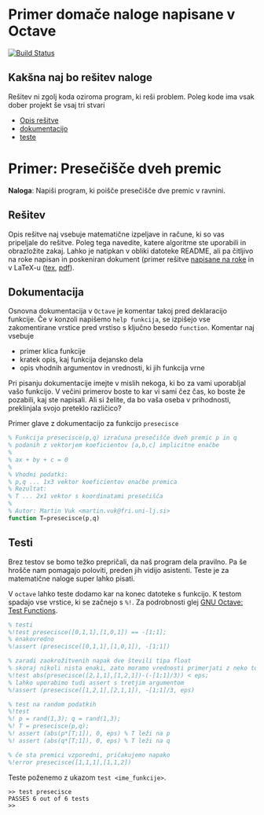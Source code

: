 # Primer domače naloge napisane v Octave

[![Build Status](https://travis-ci.org/mrcinv/primer-octave.svg?branch=master)](https://travis-ci.org/mrcinv/primer-octave)

## Kakšna naj bo rešitev naloge

Rešitev ni zgolj koda oziroma program, ki reši problem. Poleg kode ima vsak dober projekt še vsaj tri stvari
 * [Opis rešitve](#rešitev)
 * [dokumentacijo](#dokumentacija)
 * [teste](#testi)

# Primer: Presečišče dveh premic

**Naloga**: Napiši program, ki poišče presečišče dve premic v ravnini.

## Rešitev
Opis rešitve naj vsebuje matematične izpeljave in račune, ki so vas pripeljale do rešitve.
Poleg tega navedite, katere algoritme ste uporabili in obrazložite zakaj. Lahko
je natipkan v obliki datoteke README, ali pa čitljivo na roke napisan in
poskeniran dokument (primer rešitve [napisane na roke](primer_resitve.pdf) in v LaTeX-u ([tex](naloga.tex), [pdf](naloga.pdf)).

## Dokumentacija

Osnovna dokumentacija v `Octave` je komentar takoj pred deklaracijo funkcije. Če v konzoli napišemo `help funkcija`, se izpišejo vse zakomentirane vrstice pred vrstiso s ključno besedo `function`. Komentar naj vsebuje

* primer klica funkcije
* kratek opis, kaj funkcija dejansko dela
* opis vhodnih argumentov in vrednosti, ki jih funkcija vrne

Pri pisanju dokumentacije imejte v mislih nekoga, ki bo za vami uporabljal vašo funkcijo. V večini primerov boste to kar vi sami čez čas, ko boste že pozabili, kaj ste napisali. Ali si želite, da bo vaša oseba v prihodnosti, preklinjala svojo preteklo različico?

Primer glave z dokumentacijo za funkcijo `presecisce`

```` octave
% Funkcija presecisce(p,q) izračuna presečišče dveh premic p in q
% podanih z vektorjem koeficientov [a,b,c] implicitne enačbe
%
% ax + by + c = 0
%
% Vhodni podatki:
% p,q ... 1x3 vektor koeficientov enačbe premica
% Rezultat:
% T ... 2x1 vektor s koordinatami presečišča
%
% Autor: Martin Vuk <martin.vuk@fri.uni-lj.si>
function T=presecisce(p,q)
````

## Testi
Brez testov se bomo težko prepričali, da naš program dela pravilno. Pa še hrošče nam pomagajo poloviti, preden jih vidijo asistenti. Teste je za matematične naloge super lahko pisati.

V `octave` lahko teste dodamo kar na konec datoteke s funkcijo. K testom spadajo vse vrstice, ki se začnejo s `%!`.  Za podrobnosti glej [GNU Octave: Test Functions](https://www.gnu.org/software/octave/doc/interpreter/Test-Functions.html).

```` octave
% testi
%!test presecisce([0,1,1],[1,0,1]) == -[1;1];
% enakovredno
%!assert (presecisce([0,1,1],[1,0,1]), -[1;1])

% zaradi zaokrožitvenih napak dve števili tipa float
% skoraj nikoli nista enaki, zato moramo vrednosti primerjati z neko toleranco
%!test abs(presecisce([2,1,1],[1,2,1])-(-[1;1]/3)) < eps;
% lahko uporabimo tudi assert s tretjim argumentom
%!assert (presecisce([1,2,1],[2,1,1]), -[1;1]/3, eps)

% test na random podatkih
%!test
%! p = rand(1,3); q = rand(1,3);
%! T = presecisce(p,q);
%! assert (abs(p*[T;1]), 0, eps) % T leži na p
%! assert (abs(q*[T;1]), 0, eps) % T leži na q

% če sta premici vzporedni, pričakujemo napako
%!error presecisce([1,1,1],[1,1,2])
````

Teste poženemo z ukazom `test <ime_funkcije>`.

````
>> test presecisce
PASSES 6 out of 6 tests
>>
````
